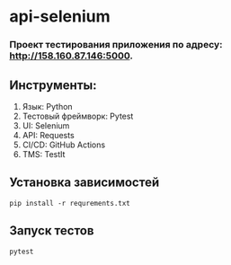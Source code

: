 # api-selenium
### Проект тестирования приложения по адресу: http://158.160.87.146:5000.

## Инструменты:
1. Язык: Python 
2. Тестовый фреймворк: Pytest 
3. UI: Selenium 
4. API: Requests 
5. CI/CD: GitHub Actions 
6. TMS: TestIt 

## Установка зависимостей

```comandline
pip install -r requrements.txt
```

## Запуск тестов

```comandline
pytest
```
